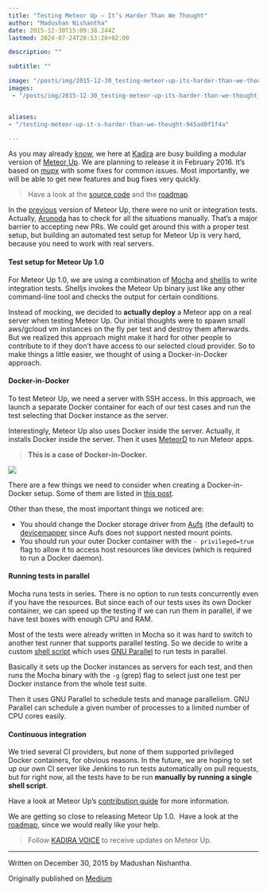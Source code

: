 ```yaml
---
title: "Testing Meteor Up — It’s Harder Than We Thought"
author: "Madushan Nishantha"
date: 2015-12-30T15:09:38.244Z
lastmod: 2024-07-24T20:53:28+02:00

description: ""

subtitle: ""

image: "/posts/img/2015-12-30_testing-meteor-up-its-harder-than-we-thought_0.png" 
images:
 - "/posts/img/2015-12-30_testing-meteor-up-its-harder-than-we-thought_0.png"


aliases:
- "/testing-meteor-up-it-s-harder-than-we-thought-945ad0f1f4a"

---
```


As you may already [know](https://voice.kadira.io/meteor-up-let-s-encrypt-based-free-ssl-d17111f69f15), we here at [Kadira](https://kadira.io) are busy building a modular version of [Meteor Up](https://github.com/kadirahq/meteor-up/). We are planning to release it in February 2016. It’s based on [mupx](https://github.com/arunoda/meteor-up/tree/mupx) with some fixes for common issues. Most importantly, we will be able to get new features and bug fixes very quickly.

> Have a look at the [source code](https://github.com/kadirahq/meteor-up) and the [roadmap](https://waffle.io/kadirahq/meteor-up).

In the [previous](https://github.com/arunoda/meteor-up/tree/mupx) version of Meteor Up, there were no unit or integration tests. Actually, [Arunoda](https://medium.com/u/233a53961f2f) has to check for all the situations manually. That’s a major barrier to accepting new PRs. We could get around this with a proper test setup, but building an automated test setup for Meteor Up is very hard, because you need to work with real servers.

#### Test setup for Meteor Up 1.0

For Meteor Up 1.0, we are using a combination of [Mocha](https://mochajs.org/) and [shelljs](https://github.com/shelljs/shelljs) to write integration tests. Shelljs invokes the Meteor Up binary just like any other command-line tool and checks the output for certain conditions.

Instead of mocking, we decided to **actually deploy** a Meteor app on a real server when testing Meteor Up. Our initial thoughts were to spawn small aws/gcloud vm instances on the fly per test and destroy them afterwards. But we realized this approach might make it hard for other people to contribute to if they don’t have access to our selected cloud provider. So to make things a little easier, we thought of using a Docker-in-Docker approach.

#### Docker-in-Docker

To test Meteor Up, we need a server with SSH access. In this approach, we launch a separate Docker container for each of our test cases and run the test selecting that Docker instance as the server.

Interestingly, Meteor Up also uses Docker inside the server. Actually, it installs Docker inside the server. Then it uses [MeteorD](https://github.com/meteorhacks/meteord) to run Meteor apps.

> **This is a case of Docker-in-Docker.**

![](/posts/img/2015-12-30_testing-meteor-up-its-harder-than-we-thought_0.png#layoutTextWidth)

There are a few things we need to consider when creating a Docker-in-Docker setup. Some of them are listed in [this post](https://jpetazzo.github.io/2015/09/03/do-not-use-docker-in-docker-for-ci/).

Other than these, the most important things we noticed are:

- You should change the Docker storage driver from [Aufs](https://docs.docker.com/engine/userguide/storagedriver/aufs-driver/) (the default) to [devicemapper](https://docs.docker.com/engine/userguide/storagedriver/device-mapper-driver/) since Aufs does not support nested mount points.
- You should run your outer Docker container with the `- privileged=true` flag to allow it to access host resources like devices (which is required to run a Docker daemon).

#### Running tests in parallel

Mocha runs tests in series. There is no option to run tests concurrently even if you have the resources. But since each of our tests uses its own Docker container, we can speed up the testing if we can run them in parallel, if we have test boxes with enough CPU and RAM.

Most of the tests were already written in Mocha so it was hard to switch to another test runner that supports parallel testing. So we decide to write a custom [shell script](https://github.com/kadirahq/meteor-up/blob/master/tests/test-run.sh) which uses [GNU Parallel](http://www.gnu.org/software/parallel/) to run tests in parallel.

Basically it sets up the Docker instances as servers for each test, and then runs the Mocha binary with the `-g` (grep) flag to select just one test per Docker instance from the whole test suite.

Then it uses GNU Parallel to schedule tests and manage parallelism. GNU Parallel can schedule a given number of processes to a limited number of CPU cores easily.

#### Continuous integration

We tried several CI providers, but none of them supported privileged Docker containers, for obvious reasons. In the future, we are hoping to set up our own CI server like Jenkins to run tests automatically on pull requests, but for right now, all the tests have to be run **manually by running a single shell script**.

Have a look at Meteor Up’s [contribution guide](https://github.com/kadirahq/meteor-up/blob/master/CONTRIBUTING.md) for more information.

We are getting so close to releasing Meteor Up 1.0. 
Have a look at the [roadmap](https://waffle.io/kadirahq/meteor-up), since we would really like your help.

> Follow [KADIRA VOICE](https://voice.kadira.io/) to receive updates on Meteor Up.

* * *
Written on December 30, 2015 by Madushan Nishantha.

Originally published on [Medium](https://medium.com/@madushan1000/testing-meteor-up-it-s-harder-than-we-thought-945ad0f1f4a)
